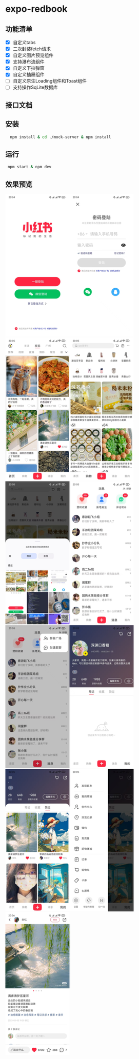 # expo-redbook

## 功能清单

- [x] 自定义tabs
- [x] 二次封装fetch请求
- [x] 自定义图片预览组件
- [x] 支持瀑布流组件
- [x] 自定义下拉弹窗
- [x] 自定义抽屉组件
- [ ] 自定义原生Loading组件和Toast组件
- [ ] 支持操作SqLite数据库

## 接口文档

## 安装

```bash
  npm install & cd ./mock-server & npm install
```

## 运行

```bash
 npm start & npm dev
```

## 效果预览

<img src="./docs/images/img_01.jpg" width="200px"><img src="./docs/images/img_02.jpg" width="200px"><img src="./docs/images/img_03.jpg" width="200px"><img src="./docs/images/img_04.jpg" width="200px"><img src="./docs/images/img_05.jpg" width="200px"><img src="./docs/images/img_06.jpg" width="200px"><img src="./docs/images/img_07.jpg" width="200px"><img src="./docs/images/img_08.jpg" width="200px"><img src="./docs/images/img_09.jpg" width="200px"><img src="./docs/images/img_10.jpg" width="200px"><img src="./docs/images/img_11.jpg" width="200px">
